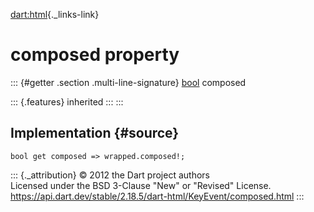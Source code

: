 [dart:html](../../dart-html/dart-html-library){._links-link}

composed property
=================

::: {#getter .section .multi-line-signature}
[bool](../../dart-core/bool-class) composed

::: {.features}
inherited
:::
:::

Implementation {#source}
--------------

``` {.language-dart data-language="dart"}
bool get composed => wrapped.composed!;
```

::: {._attribution}
© 2012 the Dart project authors\
Licensed under the BSD 3-Clause \"New\" or \"Revised\" License.\
<https://api.dart.dev/stable/2.18.5/dart-html/KeyEvent/composed.html>
:::
